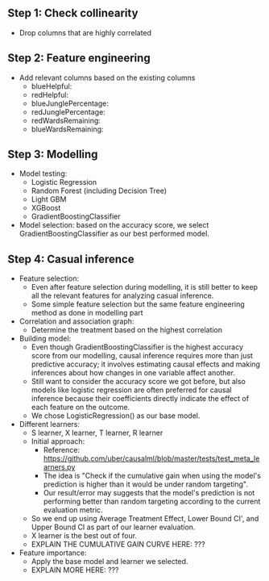 ## Step 1: Check collinearity
- Drop columns that are highly correlated

## Step 2: Feature engineering
- Add relevant columns based on the existing columns
    - blueHelpful:
    - redHelpful: 
    - blueJunglePercentage:
    - redJunglePercentage:
    - redWardsRemaining:
    - blueWardsRemaining:

## Step 3: Modelling
- Model testing:
    - Logistic Regression
    - Random Forest (including Decision Tree)
    - Light GBM
    - XGBoost
    - GradientBoostingClassifier
- Model selection: based on the accuracy score, we select GradientBoostingClassifier as our best performed model.

## Step 4: Casual inference 
- Feature selection:
    - Even after feature selection during modelling, it is still better to keep all the relevant features for analyzing casual inference.
    - Some simple feature selection but the same feature engineering method as done in modelling part
- Correlation and association graph:
    - Determine the treatment based on the highest correlation
- Building model:
    - Even though GradientBoostingClassifier is the highest accuracy score from our modelling, causal inference requires more than just predictive accuracy; it involves estimating causal effects and making inferences about how changes in one variable affect another.
    - Still want to consider the accuracy score we got before, but also models like logistic regression are often preferred for causal inference because their coefficients directly indicate the effect of each feature on the outcome.
    - We chose LogisticRegression() as our base model.
- Different learners:
    - S learner, X learner, T learner, R learner
    - Initial approach:
        - Reference: https://github.com/uber/causalml/blob/master/tests/test_meta_learners.py
        - The idea is "Check if the cumulative gain when using the model's prediction is higher than it would be under random targeting".
        - Our result/error may suggests that the model's prediction is not performing better than random targeting according to the current evaluation metric.
    - So we end up using Average Treatment Effect, Lower Bound CI', and Upper Bound CI as part of our learner evaluation.
    - X learner is the best out of four.
    - EXPLAIN THE CUMULATIVE GAIN CURVE HERE: ???
- Feature importance:
    - Apply the base model and learner we selected.
    - EXPLAIN MORE HERE: ???